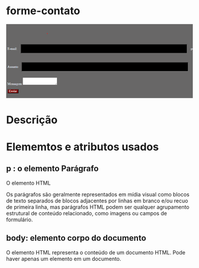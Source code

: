 # forme-contato

![](formulario_de_contato%20.png)

# Descrição 


# Elememtos e atributos usados 

## p : o elemento Parágrafo
O elemento HTML <p>Os parágrafos são geralmente representados em mídia visual como blocos de texto separados de blocos adjacentes por linhas em branco e/ou recuo de primeira linha, mas parágrafos HTML podem ser qualquer agrupamento estrutural de conteúdo relacionado, como imagens ou campos de formulário.

## body: elemento corpo do documento
O elemento HTML <body> representa o conteúdo de um documento HTML. Pode haver apenas um elemento em um documento.

# 




   




